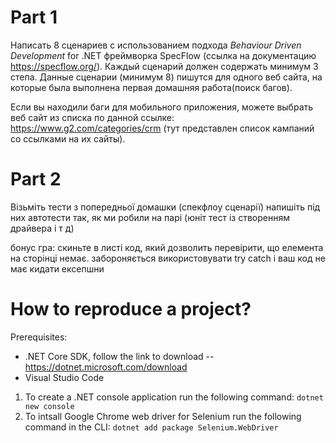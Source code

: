 # Part 1
Написать 8 сценариев с использованием подхода *Behaviour Driven Development* for .NET фреймворка SpecFlow (ссылка на документацию https://specflow.org/). Каждый сценарий должен содержать минимум 3 степа. Данные сценарии (минимум 8) пишутся для одного веб сайта, на которые была выполнена первая домашняя работа(поиск багов).

Если вы находили баги для мобильного приложения, можете выбрать веб сайт из списка по данной ссылке: https://www.g2.com/categories/crm (тут представлен список кампаний со ссылками на их сайты).

# Part 2
Візьміть тести з попередньої домашки (спекфлоу сценарії)
напишіть під них автотести так, як ми робили на парі (юніт тест із створенням драйвера і т д)

бонус гра:
скиньте в листі код, який дозволить перевірити, що елемента на сторінці немає. забороняється використовувати try catch і ваш код не має кидати ексепшни

# How to reproduce a project?
Prerequisites:
* .NET Core SDK, follow the link to download -- https://dotnet.microsoft.com/download
* Visual Studio Code

1. To create a .NET console application run the following command:
    `dotnet new console`
2. To intsall Google Chrome web driver for Selenium run the following command in the CLI:
    `dotnet add package Selenium.WebDriver`

